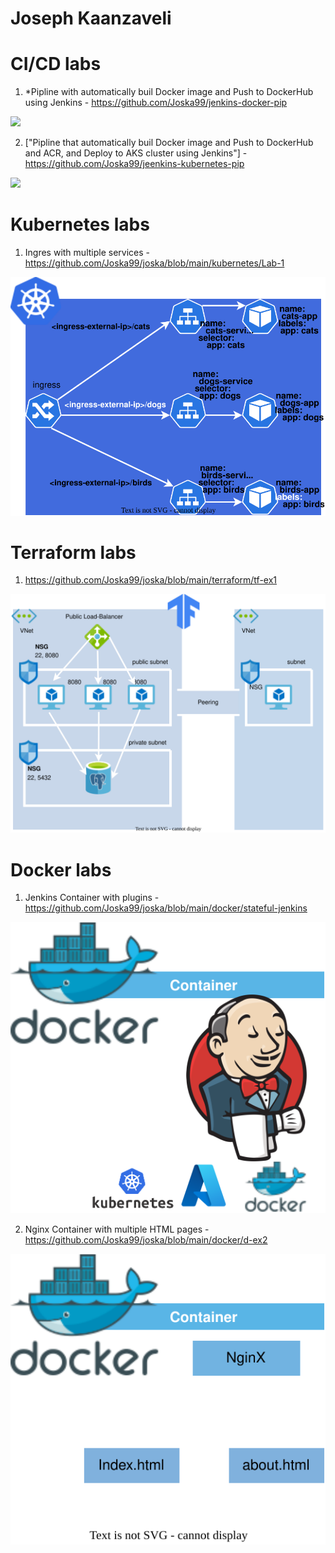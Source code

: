 # Joseph Kaanzaveli
<p align="center">
<h1>CI/CD labs</h1>

1. *Pipline with automatically buil Docker image and Push to DockerHub using Jenkins - https://github.com/Joska99/jenkins-docker-pip
<img src="https://github.com/Joska99/jenkins-docker-pip/blob/main/diagram.drawio.svg">

2. ["Pipline that automatically buil Docker image and Push to DockerHub and ACR, and Deploy to AKS cluster using Jenkins"] - https://github.com/Joska99/jeenkins-kubernetes-pip
<img src="https://github.com/Joska99/jeenkins-kubernetes-pip/blob/main/diagram.drawio.svg">

<h1>Kubernetes labs</h1>

1. Ingres with multiple services - https://github.com/Joska99/joska/blob/main/kubernetes/Lab-1
<img src="https://github.com/Joska99/joska/blob/main/kubernetes/Lab-1/diagram.drawio.svg">

<h1>Terraform labs</h1>

1. https://github.com/Joska99/joska/blob/main/terraform/tf-ex1
<img src="https://github.com/Joska99/joska/blob/main/terraform/tf-ex1/diagram.drawio.svg">

<h1>Docker labs</h1>

1. Jenkins Container with plugins - https://github.com/Joska99/joska/blob/main/docker/stateful-jenkins
<img src="https://github.com/Joska99/joska/blob/main/docker/stateful-jenkins/diagram.drawio.svg">

2. Nginx Container with multiple HTML pages - https://github.com/Joska99/joska/blob/main/docker/d-ex2
<img src="https://github.com/Joska99/joska/blob/main/docker/d-ex2/diagram.drawio.svg">
</p>